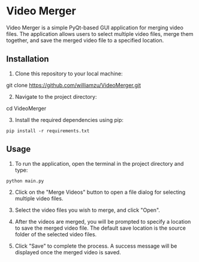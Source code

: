 # Video Merger

Video Merger is a simple PyQt-based GUI application for merging video files. The application allows users to select multiple video files, merge them together, and save the merged video file to a specified location.

## Installation

1. Clone this repository to your local machine:

git clone https://github.com/williamzu/VideoMerger.git

2. Navigate to the project directory:

cd VideoMerger

3. Install the required dependencies using pip:

`pip install -r requirements.txt`

## Usage

1. To run the application, open the terminal in the project directory and type:

`python main.py`

2. Click on the "Merge Videos" button to open a file dialog for selecting multiple video files.

3. Select the video files you wish to merge, and click "Open".

4. After the videos are merged, you will be prompted to specify a location to save the merged video file. The default save location is the source folder of the selected video files.

5. Click "Save" to complete the process. A success message will be displayed once the merged video is saved.
